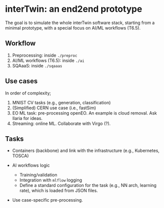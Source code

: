 # interTwin: an end2end prototype

The goal is to simulate the whole interTwin software stack,
starting from a minimal prototype, with a special focus on
AI/ML workflows (T6.5).

## Workflow

1. Preprocessing: inside `./preproc`
2. AI/ML workflows (T6.5): inside `./ai`
3. SQAaaS: inside `./sqaaas`

## Use cases

In order of complexity;

1. MNIST CV tasks (e.g., generation, classification)
2. (Simplified) CERN use case (i.e., fastSim)
3. EO ML task: pre-processing openEO. An example is cloud removal.
Ask Ilaria for ideas.
4. Streaming: online ML. Collaborate with Virgo (?).

## Tasks

- Containers (backbone) and link with the infrastructure
(e.g., Kubernetes, TOSCA)
- AI workflows logic
  - Training/validation
  - Integration with `mlflow` logging
  - Define a standard configuration for the task (e.g., NN arch,
  learning rate), which is loaded from JSON files.

- Use case-specific pre-processing.